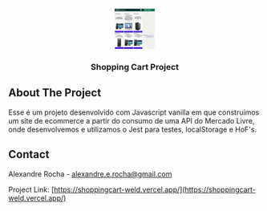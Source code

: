 <!-- PROJECT LOGO -->
<br />
<div align="center">
  <a href="https://github.com/AlexandreRocha-10/shoppingcart">
    <img src="public/shoppingcart.png" alt="Logo" width="80" height="80">
  </a>

<h3 align="center">Shopping Cart Project</h3>

</div>

<!-- ABOUT THE PROJECT -->
## About The Project

<p> 
  Esse é um projeto desenvolvido com Javascript vanilla em que construímos um site de ecommerce 
  a partir do consumo de uma API do Mercado Livre, onde desenvolvemos e utilizamos o Jest para testes, localStorage e HoF's.
</p>

<!-- CONTACT -->
## Contact

Alexandre Rocha - alexandre.e.rocha@gmail.com

Project Link: [https://shoppingcart-weld.vercel.app/](https://shoppingcart-weld.vercel.app/)
